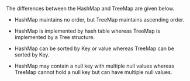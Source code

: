 The differences between the HashMap and TreeMap are given below.

- HashMap maintains no order, but TreeMap maintains ascending order.

- HashMap is implemented by hash table whereas TreeMap is implemented
  by a Tree structure.

- HashMap can be sorted by Key or value whereas TreeMap can be sorted
  by Key.

- HashMap may contain a null key with multiple null values whereas
  TreeMap cannot hold a null key but can have multiple null values.